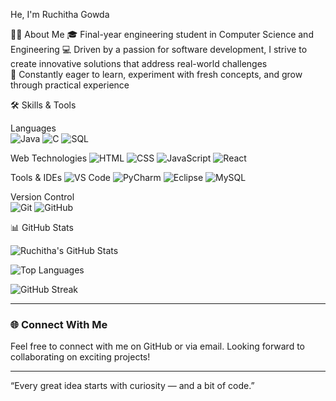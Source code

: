 He, I'm Ruchitha Gowda

🧑‍💻 About Me
🎓 Final-year engineering student in Computer Science and Engineering 
💻 Driven by a passion for software development, I strive to create innovative solutions that address real-world challenges  
🌱 Constantly eager to learn, experiment with fresh concepts, and grow through practical experience

 🛠️ Skills & Tools

Languages  
![Java](https://img.shields.io/badge/Java-%23ED8B00.svg?style=for-the-badge&logo=java&logoColor=white)
![C](https://img.shields.io/badge/C-%2300599C.svg?style=for-the-badge&logo=c&logoColor=white)
![SQL](https://img.shields.io/badge/SQL-%2300C7B7.svg?style=for-the-badge&logo=postgresql&logoColor=white)

Web Technologies 
![HTML](https://img.shields.io/badge/HTML-%23E34F26.svg?style=for-the-badge&logo=html5&logoColor=white)
![CSS](https://img.shields.io/badge/CSS-%231572B6.svg?style=for-the-badge&logo=css3&logoColor=white)
![JavaScript](https://img.shields.io/badge/JavaScript-%23F7DF1E.svg?style=for-the-badge&logo=javascript&logoColor=black)
![React](https://img.shields.io/badge/React-%2361DAFB.svg?style=for-the-badge&logo=react&logoColor=black)

Tools & IDEs 
![VS Code](https://img.shields.io/badge/VSCode-%23007ACC.svg?style=for-the-badge&logo=visual-studio-code&logoColor=white)
![PyCharm](https://img.shields.io/badge/PyCharm-%23000000.svg?style=for-the-badge&logo=pycharm&logoColor=white)
![Eclipse](https://img.shields.io/badge/Eclipse-%232C2255.svg?style=for-the-badge&logo=eclipse&logoColor=white)
![MySQL](https://img.shields.io/badge/MySQL-%2300f.svg?style=for-the-badge&logo=mysql&logoColor=white)

Version Control  
![Git](https://img.shields.io/badge/Git-%23F05033.svg?style=for-the-badge&logo=git&logoColor=white)
![GitHub](https://img.shields.io/badge/GitHub-%23121011.svg?style=for-the-badge&logo=github&logoColor=white)



 📊 GitHub Stats

![Ruchitha's GitHub Stats](https://github-readme-stats.vercel.app/api?username=ruchithamgowda&show_icons=true&theme=radical)

![Top Languages](https://github-readme-stats.vercel.app/api/top-langs/?username=ruchithamgowda&layout=compact&theme=radical)

![GitHub Streak](https://github-readme-streak-stats.herokuapp.com/?user=ruchithamgowda&theme=radical)


---

### 🌐 Connect With Me
Feel free to connect with me on GitHub or via email. Looking forward to collaborating on exciting projects!

---

“Every great idea starts with curiosity — and a bit of code.”
